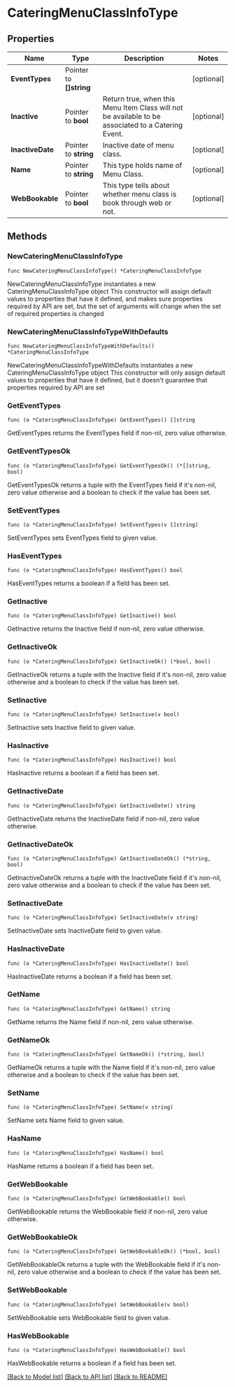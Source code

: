 # CateringMenuClassInfoType

## Properties

Name | Type | Description | Notes
------------ | ------------- | ------------- | -------------
**EventTypes** | Pointer to **[]string** |  | [optional] 
**Inactive** | Pointer to **bool** | Return true, when this Menu Item Class will not be available to be associated to a Catering Event. | [optional] 
**InactiveDate** | Pointer to **string** | Inactive date of menu class. | [optional] 
**Name** | Pointer to **string** | This type holds name of Menu Class. | [optional] 
**WebBookable** | Pointer to **bool** | This type tells about whether menu class is book through web or not. | [optional] 

## Methods

### NewCateringMenuClassInfoType

`func NewCateringMenuClassInfoType() *CateringMenuClassInfoType`

NewCateringMenuClassInfoType instantiates a new CateringMenuClassInfoType object
This constructor will assign default values to properties that have it defined,
and makes sure properties required by API are set, but the set of arguments
will change when the set of required properties is changed

### NewCateringMenuClassInfoTypeWithDefaults

`func NewCateringMenuClassInfoTypeWithDefaults() *CateringMenuClassInfoType`

NewCateringMenuClassInfoTypeWithDefaults instantiates a new CateringMenuClassInfoType object
This constructor will only assign default values to properties that have it defined,
but it doesn't guarantee that properties required by API are set

### GetEventTypes

`func (o *CateringMenuClassInfoType) GetEventTypes() []string`

GetEventTypes returns the EventTypes field if non-nil, zero value otherwise.

### GetEventTypesOk

`func (o *CateringMenuClassInfoType) GetEventTypesOk() (*[]string, bool)`

GetEventTypesOk returns a tuple with the EventTypes field if it's non-nil, zero value otherwise
and a boolean to check if the value has been set.

### SetEventTypes

`func (o *CateringMenuClassInfoType) SetEventTypes(v []string)`

SetEventTypes sets EventTypes field to given value.

### HasEventTypes

`func (o *CateringMenuClassInfoType) HasEventTypes() bool`

HasEventTypes returns a boolean if a field has been set.

### GetInactive

`func (o *CateringMenuClassInfoType) GetInactive() bool`

GetInactive returns the Inactive field if non-nil, zero value otherwise.

### GetInactiveOk

`func (o *CateringMenuClassInfoType) GetInactiveOk() (*bool, bool)`

GetInactiveOk returns a tuple with the Inactive field if it's non-nil, zero value otherwise
and a boolean to check if the value has been set.

### SetInactive

`func (o *CateringMenuClassInfoType) SetInactive(v bool)`

SetInactive sets Inactive field to given value.

### HasInactive

`func (o *CateringMenuClassInfoType) HasInactive() bool`

HasInactive returns a boolean if a field has been set.

### GetInactiveDate

`func (o *CateringMenuClassInfoType) GetInactiveDate() string`

GetInactiveDate returns the InactiveDate field if non-nil, zero value otherwise.

### GetInactiveDateOk

`func (o *CateringMenuClassInfoType) GetInactiveDateOk() (*string, bool)`

GetInactiveDateOk returns a tuple with the InactiveDate field if it's non-nil, zero value otherwise
and a boolean to check if the value has been set.

### SetInactiveDate

`func (o *CateringMenuClassInfoType) SetInactiveDate(v string)`

SetInactiveDate sets InactiveDate field to given value.

### HasInactiveDate

`func (o *CateringMenuClassInfoType) HasInactiveDate() bool`

HasInactiveDate returns a boolean if a field has been set.

### GetName

`func (o *CateringMenuClassInfoType) GetName() string`

GetName returns the Name field if non-nil, zero value otherwise.

### GetNameOk

`func (o *CateringMenuClassInfoType) GetNameOk() (*string, bool)`

GetNameOk returns a tuple with the Name field if it's non-nil, zero value otherwise
and a boolean to check if the value has been set.

### SetName

`func (o *CateringMenuClassInfoType) SetName(v string)`

SetName sets Name field to given value.

### HasName

`func (o *CateringMenuClassInfoType) HasName() bool`

HasName returns a boolean if a field has been set.

### GetWebBookable

`func (o *CateringMenuClassInfoType) GetWebBookable() bool`

GetWebBookable returns the WebBookable field if non-nil, zero value otherwise.

### GetWebBookableOk

`func (o *CateringMenuClassInfoType) GetWebBookableOk() (*bool, bool)`

GetWebBookableOk returns a tuple with the WebBookable field if it's non-nil, zero value otherwise
and a boolean to check if the value has been set.

### SetWebBookable

`func (o *CateringMenuClassInfoType) SetWebBookable(v bool)`

SetWebBookable sets WebBookable field to given value.

### HasWebBookable

`func (o *CateringMenuClassInfoType) HasWebBookable() bool`

HasWebBookable returns a boolean if a field has been set.


[[Back to Model list]](../README.md#documentation-for-models) [[Back to API list]](../README.md#documentation-for-api-endpoints) [[Back to README]](../README.md)


